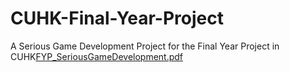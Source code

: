 # CUHK-Final-Year-Project
A Serious Game Development Project for the Final Year Project in CUHK[FYP_SeriousGameDevelopment.pdf](https://github.com/LamPuyYin/CUHK-Final-Year-Project/files/10710506/FYP_SeriousGameDevelopment.pdf)
